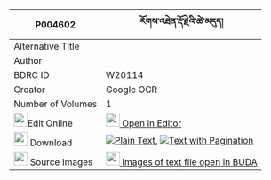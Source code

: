 |P004602|རོགས་འཐེན་རྡོ་རྗེའི་ཚེ་མདུད། 
| --- | --- 
|Alternative Title |
|Author | 
|BDRC ID | W20114
|Creator | Google OCR
|Number of Volumes| 1
|<img width="25" src="https://img.icons8.com/color/25/000000/edit-property.png">Edit Online| [<img width="25" src="https://avatars.githubusercontent.com/u/45091458?s=200&v=4"> Open in Editor](http://editor.openpecha.org/P004602)
|<img width="25" src="https://img.icons8.com/fluent/48/000000/download-2.png"/>  Download | [![](https://img.icons8.com/color/20/000000/txt.png)Plain Text](https://github.com/Openpecha/P004602/releases/download/v1/rok_ten_dorje_i_tse_du_plain_P004602.zip), [![](https://img.icons8.com/color/20/000000/txt.png)Text with Pagination](https://github.com/Openpecha/P004602/releases/download/v1/rok_ten_dorje_i_tse_du_pages_P004602.zip)
|<img width="25" src="https://img.icons8.com/plasticine/100/000000/pictures-folder.png"/>  Source Images | [<img width="25" src="https://library.bdrc.io/icons/BUDA-small.svg"> Images of text file open in BUDA](https://library.bdrc.io/show/bdr:W20114)